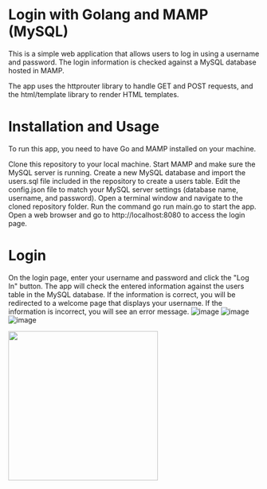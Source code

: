 
# Login with Golang and MAMP (MySQL)
This is a simple web application that allows users to log in using a username and password. The login information is checked against a MySQL database hosted in MAMP.

The app uses the httprouter library to handle GET and POST requests, and the html/template library to render HTML templates.

# Installation and Usage
To run this app, you need to have Go and MAMP installed on your machine.

Clone this repository to your local machine.
Start MAMP and make sure the MySQL server is running.
Create a new MySQL database and import the users.sql file included in the repository to create a users table.
Edit the config.json file to match your MySQL server settings (database name, username, and password).
Open a terminal window and navigate to the cloned repository folder.
Run the command go run main.go to start the app.
Open a web browser and go to http://localhost:8080 to access the login page.

# Login
On the login page, enter your username and password and click the "Log In" button. The app will check the entered information against the users table in the MySQL database. If the information is correct, you will be redirected to a welcome page that displays your username. If the information is incorrect, you will see an error message.
![image](https://user-images.githubusercontent.com/59126857/235627313-35ec8ea6-8623-4f01-adb0-628de7e35625.png ) ![image](https://user-images.githubusercontent.com/59126857/235627369-e17e3e01-ab7a-4a54-8456-cae7326a4212.png ) ![image](https://user-images.githubusercontent.com/59126857/235627661-b8e1c785-1bac-40e9-a352-2861d1c3ba93.png )

<img src="[https://camo.githubusercontent.com/...](https://user-images.githubusercontent.com/59126857/235627313-35ec8ea6-8623-4f01-adb0-628de7e35625.png)" data-canonical-src="https://gyazo.com/eb5c5741b6a9a16c692170a41a49c858.png" width="300" height="300" />
